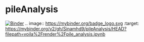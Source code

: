 # pileAnalysis

[![Binder](https://mybinder.org/badge_logo.svg)](https://mybinder.org/v2/gh/Sinamhd9/pileAnalysis/HEAD?filepath=voila%2Frender%2Fpile_analysis.ipynb)
.. image:: https://mybinder.org/badge_logo.svg
 :target: https://mybinder.org/v2/gh/Sinamhd9/pileAnalysis/HEAD?filepath=voila%2Frender%2Fpile_analysis.ipynb
